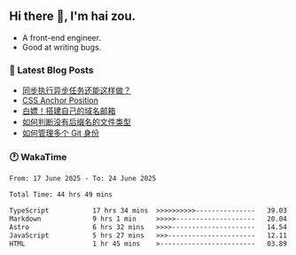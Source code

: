 ## Hi there 👋, I'm hai zou.

- A front-end engineer.
- Good at writing bugs.

### 📖 Latest Blog Posts
<!-- BLOG-POST-LIST:START -->
- [同步执行异步任务还能这样做？](https://blog.izou.top/posts/sync-executed/)
- [CSS Anchor Position](https://blog.izou.top/posts/css-anchor/)
- [白嫖！搭建自己的域名邮箱](https://blog.izou.top/posts/domain-mail/)
- [如何判断没有后缀名的文件类型](https://blog.izou.top/posts/filetype-check/)
- [如何管理多个 Git 身份](https://blog.izou.top/posts/multi-git-identify/)
<!-- BLOG-POST-LIST:END -->

### 🕐 WakaTime
<!--START_SECTION:waka-->

```txt
From: 17 June 2025 - To: 24 June 2025

Total Time: 44 hrs 49 mins

TypeScript           17 hrs 34 mins  >>>>>>>>>>---------------   39.03 %
Markdown             9 hrs 1 min     >>>>>--------------------   20.04 %
Astro                6 hrs 32 mins   >>>>---------------------   14.54 %
JavaScript           5 hrs 27 mins   >>>----------------------   12.11 %
HTML                 1 hr 45 mins    >------------------------   03.89 %
```

<!--END_SECTION:waka-->
